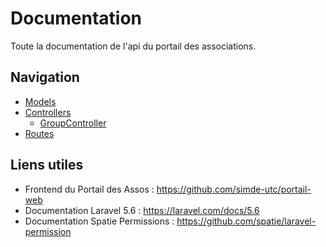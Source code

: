 # Documentation

Toute la documentation de l'api du portail des associations.

## Navigation

- [Models](models.md)
- [Controllers](controllers.md)
    - [GroupController](groupcontroller.md)
- [Routes](routes.md)

## Liens utiles

- Frontend du Portail des Assos : https://github.com/simde-utc/portail-web
- Documentation Laravel 5.6 : https://laravel.com/docs/5.6
- Documentation Spatie Permissions : https://github.com/spatie/laravel-permission
